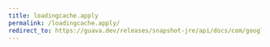 ```yaml
---
title: loadingcache.apply
permalink: /loadingcache.apply/
redirect_to: https://guava.dev/releases/snapshot-jre/api/docs/com/google/common/cache/LoadingCache.html#apply-K-
---
```

